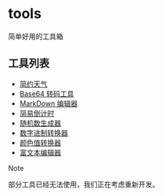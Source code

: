 # tools
简单好用的工具箱

## 工具列表
- [简约天气](https://sysyz-itcom.github.io/tools/auto-weather.html)
- [Base64 转码工具](https://sysyz-itcom.github.io/tools/base64.html)
- [MarkDown 编辑器](https://sysyz-itcom.github.io/tools/markdown.html)
- [简易倒计时](https://sysyz-itcom.github.io/tools/daojishi.html)
- [随机数生成器](https://sysyz-itcom.github.io/tools/random.html)
- [数字进制转换器](https://sysyz-itcom.github.io/tools/base-converter.html)
- [颜色值转换器](https://sysyz-itcom.github.io/tools/color-converter.html)
- [富文本编辑器](https://sysyz-itcom.github.io/tools/richtext-editor.html)

> [!NOTE]
> 部分工具已经无法使用，我们正在考虑重新开发。
